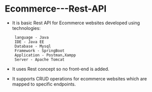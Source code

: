 # Ecommerce---Rest-API

* It is basic Rest API for Ecommerce websites developed using technologies: 

       language - Java     
       IDE - Java EE    
       Database - Mysql      
       Framework - SpringBoot     
       Application - Postman,Xampp     
       Server - Apache Tomcat     

* It uses Rest concept so no front-end is added.

* It supports CRUD operations for ecommerce websites which are mapped to specific endpoints.

